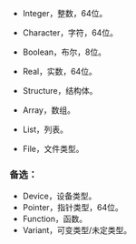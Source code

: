 - Integer，整数，64位。
- Character，字符，64位。
- Boolean，布尔，8位。
- Real，实数，64位。

- Structure，结构体。
- Array，数组。
- List，列表。
- File，文件类型。

### 备选：
- Device，设备类型。
- Pointer，指针类型，64位。
- Function，函数。
- Variant，可变类型/未定类型。

